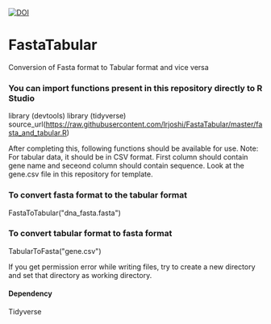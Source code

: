 [![DOI](https://zenodo.org/badge/201711102.svg)](https://zenodo.org/badge/latestdoi/201711102)

# FastaTabular   

Conversion of Fasta format to Tabular format and vice versa 

### You can import functions present in this repository directly to R Studio
library (devtools)
library (tidyverse)
source_url(https://raw.githubusercontent.com/lrjoshi/FastaTabular/master/fasta_and_tabular.R)

After completing this, following functions should be available for use. 
Note: For tabular data, it should be in CSV format. First column should contain gene name and seceond column should contain sequence. Look at the gene.csv file in this repository for template. 

### To convert fasta format to the tabular format
FastaToTabular("dna_fasta.fasta")


### To convert tabular format to fasta format 
TabularToFasta("gene.csv")

If you get permission error while writing files, try to create a new directory and set that directory as working directory.


#### Dependency 
Tidyverse
